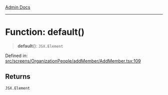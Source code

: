 [Admin Docs](/)

***

# Function: default()

> **default**(): `JSX.Element`

Defined in: [src/screens/OrganizationPeople/addMember/AddMember.tsx:109](https://github.com/PalisadoesFoundation/talawa-admin/blob/main/src/screens/OrganizationPeople/addMember/AddMember.tsx#L109)

## Returns

`JSX.Element`
